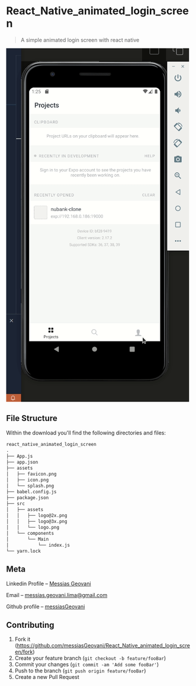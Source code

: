 # React_Native_animated_login_screen
> A simple animated login screen with react native

<img src="/assets/demo.gif"> 


## File Structure

Within the download you'll find the following directories and files:

```
react_native_animated_login_screen
.
├── App.js
├── app.json
├── assets
│   ├── favicon.png
│   ├── icon.png
│   └── splash.png
├── babel.config.js
├── package.json
├── src
│   ├── assets
│   │   ├── logo@2x.png
│   │   ├── logo@3x.png
│   │   └── logo.png
│   └── components
│       └── Main
│           └── index.js
└── yarn.lock
```

## Meta

Linkedin Profile – [Messias Geovani](https://www.linkedin.com/in/messiasgeovani/) 

Email – messias.geovani.lima@gmail.com

Github profile – [messiasGeovani](https://github.com/messiasGeovani)

## Contributing

1. Fork it (<https://github.com/messiasGeovani/React_Native_animated_login_screen/fork>)
2. Create your feature branch (`git checkout -b feature/fooBar`)
3. Commit your changes (`git commit -am 'Add some fooBar'`)
4. Push to the branch (`git push origin feature/fooBar`)
5. Create a new Pull Request

